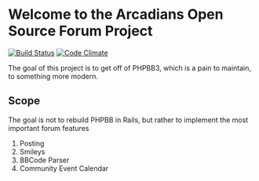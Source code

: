 # Welcome to the Arcadians Open Source Forum Project

[![Build Status](https://secure.travis-ci.org/DVG/the_arcadians.png)](http://travis-ci.org/DVG/the_arcadians)
[![Code Climate](https://codeclimate.com/badge.png)](https://codeclimate.com/github/DVG/the_arcadians)

The goal of this project is to get off of PHPBB3, which is a pain to maintain, to something more modern.

## Scope

The goal is not to rebuild PHPBB in Rails, but rather to implement the most important forum features

1. Posting
2. Smileys
3. BBCode Parser
4. Community Event Calendar